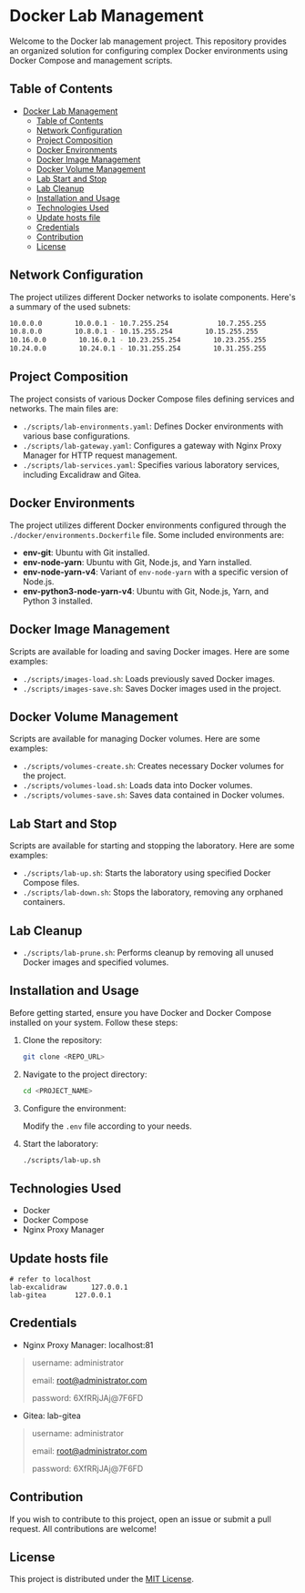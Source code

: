 # Docker Lab Management

Welcome to the Docker lab management project. This repository provides an organized solution for configuring complex Docker environments using Docker Compose and management scripts.

## Table of Contents

- [Docker Lab Management](#docker-lab-management)
  - [Table of Contents](#table-of-contents)
  - [Network Configuration](#network-configuration)
  - [Project Composition](#project-composition)
  - [Docker Environments](#docker-environments)
  - [Docker Image Management](#docker-image-management)
  - [Docker Volume Management](#docker-volume-management)
  - [Lab Start and Stop](#lab-start-and-stop)
  - [Lab Cleanup](#lab-cleanup)
  - [Installation and Usage](#installation-and-usage)
  - [Technologies Used](#technologies-used)
  - [Update hosts file](#update-hosts-file)
  - [Credentials](#credentials)
  - [Contribution](#contribution)
  - [License](#license)

## Network Configuration

The project utilizes different Docker networks to isolate components. Here's a summary of the used subnets:

```bash
10.0.0.0        10.0.0.1 - 10.7.255.254            10.7.255.255
10.8.0.0        10.8.0.1 - 10.15.255.254        10.15.255.255
10.16.0.0        10.16.0.1 - 10.23.255.254        10.23.255.255
10.24.0.0        10.24.0.1 - 10.31.255.254        10.31.255.255
```

## Project Composition

The project consists of various Docker Compose files defining services and networks. The main files are:

- `./scripts/lab-environments.yaml`: Defines Docker environments with various base configurations.
- `./scripts/lab-gateway.yaml`: Configures a gateway with Nginx Proxy Manager for HTTP request management.
- `./scripts/lab-services.yaml`: Specifies various laboratory services, including Excalidraw and Gitea.

## Docker Environments

The project utilizes different Docker environments configured through the `./docker/environments.Dockerfile` file. Some included environments are:

- **env-git**: Ubuntu with Git installed.
- **env-node-yarn**: Ubuntu with Git, Node.js, and Yarn installed.
- **env-node-yarn-v4**: Variant of `env-node-yarn` with a specific version of Node.js.
- **env-python3-node-yarn-v4**: Ubuntu with Git, Node.js, Yarn, and Python 3 installed.

## Docker Image Management

Scripts are available for loading and saving Docker images. Here are some examples:

- `./scripts/images-load.sh`: Loads previously saved Docker images.
- `./scripts/images-save.sh`: Saves Docker images used in the project.

## Docker Volume Management

Scripts are available for managing Docker volumes. Here are some examples:

- `./scripts/volumes-create.sh`: Creates necessary Docker volumes for the project.
- `./scripts/volumes-load.sh`: Loads data into Docker volumes.
- `./scripts/volumes-save.sh`: Saves data contained in Docker volumes.

## Lab Start and Stop

Scripts are available for starting and stopping the laboratory. Here are some examples:

- `./scripts/lab-up.sh`: Starts the laboratory using specified Docker Compose files.
- `./scripts/lab-down.sh`: Stops the laboratory, removing any orphaned containers.

## Lab Cleanup

- `./scripts/lab-prune.sh`: Performs cleanup by removing all unused Docker images and specified volumes.

## Installation and Usage

Before getting started, ensure you have Docker and Docker Compose installed on your system. Follow these steps:

1. Clone the repository:
   
   ```bash
   git clone <REPO_URL>
   ```

2. Navigate to the project directory:
   
   ```bash
   cd <PROJECT_NAME>
   ```

3. Configure the environment:
   
   Modify the `.env` file according to your needs.

4. Start the laboratory:
   
   ```bash
   ./scripts/lab-up.sh
   ```

## Technologies Used

- Docker
- Docker Compose
- Nginx Proxy Manager

## Update hosts file

```
# refer to localhost
lab-excalidraw      127.0.0.1
lab-gitea       127.0.0.1
```

## Credentials

- Nginx Proxy Manager: localhost:81

> username: administrator
> 
> email: [root@administrator.com](mailto:root@administrator.com)
> 
> password: 6XfRRjJAj@7F6FD

- Gitea: lab-gitea

> username: administrator
> 
> email: [root@administrator.com](mailto:root@administrator.com)
> 
> password: 6XfRRjJAj@7F6FD

## Contribution

If you wish to contribute to this project, open an issue or submit a pull request. All contributions are welcome!

## License

This project is distributed under the [MIT License](LICENSE).